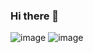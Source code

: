 ### Hi there 👋

![image](https://github.com/Aizada30/Aizada30/assets/131680193/f968b970-2d0a-4233-90ff-41094354b046)
![image](https://github.com/Aizada30/Aizada30/assets/131680193/d614bc3c-d21e-43ce-9c65-00be809c3752)


<!--
**Aizada30/Aizada30** is a ✨ _special_ ✨ repository because its `README.md` (this file) appears on your GitHub profile.

Here are some ideas to get you started:

- 🔭 I’m currently working on ...
- 🌱 I’m currently learning ...
- 👯 I’m looking to collaborate on ...
- 🤔 I’m looking for help with ...
- 💬 Ask me about ...
- 📫 How to reach me: ...
- 😄 Pronouns: ...
- ⚡ Fun fact: ...
-->
